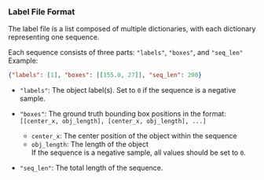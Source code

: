 ### Label File Format

The label file is a list composed of multiple dictionaries, with each dictionary representing one sequence.

Each sequence consists of three parts: `"labels"`, `"boxes"`, and `"seq_len"`\
Example:

```json
{"labels": [1], "boxes": [[155.0, 27]], "seq_len": 200}
```

- `"labels"`: The object label(s). Set to `0` if the sequence is a negative sample.

- `"boxes"`: The ground truth bounding box positions in the format:\
  `[[center_x, obj_length], [center_x, obj_length], ...]`

  - `center_x`: The center position of the object within the sequence
  - `obj_length`: The length of the object\
    If the sequence is a negative sample, all values should be set to `0`.

- `"seq_len"`: The total length of the sequence.
